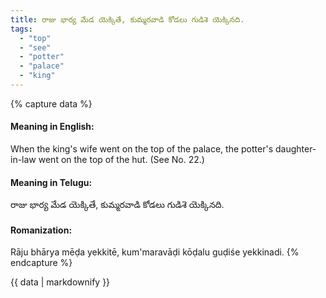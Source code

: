 ```yaml
---
title: రాజు భార్య మేడ యెక్కితే, కుమ్మరవాడి కోడలు గుడిశె యెక్కినది.
tags:
  - "top"
  - "see"
  - "potter"
  - "palace"
  - "king"
---
```


{% capture data %}
#### Meaning in English:
When the king's wife went on the top of the palace, the potter's daughter-in-law went on the top of the hut.
(See No. 22.)

#### Meaning in Telugu:
రాజు భార్య మేడ యెక్కితే, కుమ్మరవాడి కోడలు గుడిశె యెక్కినది.

#### Romanization:
Rāju bhārya mēḍa yekkitē, kum'maravāḍi kōḍalu guḍiśe yekkinadi.
{% endcapture %}

{{ data | markdownify }}

